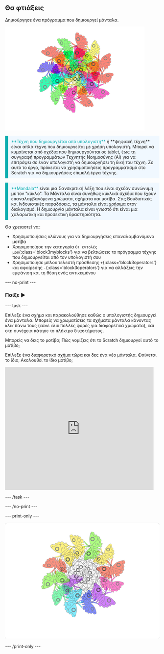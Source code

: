 ## Θα φτιάξεις

Δημιούργησε ένα πρόγραμμα που δημιουργεί μάνταλα.

![Παράδειγμα μιας πολύχρωμης πεταλούδας μάνταλα.](images/mandala.png)

<p style="border-left: solid; border-width:10px; border-color: #0faeb0; background-color: aliceblue; padding: 10px;">
<span style="color: #0faeb0">**Τέχνη που δημιουργείται από υπολογιστή**</span> ή **ψηφιακή τέχνη** είναι απλά τέχνη που δημιουργείται με χρήση υπολογιστή. Μπορεί να κυμαίνεται από σχέδια που δημιουργούνται σε tablet, έως τη συγγραφή προγραμμάτων Τεχνητής Νοημοσύνης (AI) για να επιτρέψει σε έναν υπολογιστή να δημιουργήσει τη δική του τέχνη. Σε αυτό το έργο, πρόκειται να χρησιμοποιήσεις προγραμματισμό στο Scratch για να δημιουργήσεις επιμελή έργα τέχνης.
</p>

<p style="border-left: solid; border-width:10px; border-color: #0faeb0; background-color: aliceblue; padding: 10px;">
<span style="color: #0faeb0">**Mandala**</span> είναι μια Σανσκριτική λέξη που είναι σχεδόν συνώνυμη με τον "κύκλο". Τα Μάνταλα είναι συνήθως κυκλικά σχέδια που έχουν επαναλαμβανόμενα χρώματα, σχήματα και μοτίβα. Στις Βουδιστικές και Ινδουιστικές παραδόσεις, τα μάνταλα είναι χρήσιμα στον διαλογισμό. Η δημιουργία μάνταλα είναι γνωστό ότι είναι μια χαλαρωτική και προσεκτική δραστηριότητα.
</p>

Θα χρειαστεί να:
+ Χρησιμοποιήσεις κλώνους για να δημιουργήσεις επαναλαμβανόμενα μοτίβα
+ Χρησιμοποίησε την κατηγορία `Οι εντολές μου`{:class='block3myblocks'} για να βελτιώσεις το πρόγραμμα τέχνης που δημιουργείται από τον υπολογιστή σου
+ Χρησιμοποίησε μπλοκ τελεστή πρόσθεσης `+`{:class='block3operators'} και αφαίρεσης `-`{:class='block3operators'} για να αλλάξεις την εμφάνιση και τη θέση ενός αντικειμένου

--- no-print ---

### Παίξε ▶️

--- task ---

<div style="display: flex; flex-wrap: wrap">

<div style="flex-basis: 175px; flex-grow: 1">  
Επίλεξε ένα σχήμα και παρακολούθησε καθώς ο υπολογιστής δημιουργεί ένα μάνταλα. Μπορείς να χρωματίσεις τα σχήματα μάνταλα κάνοντας κλικ πάνω τους (κάνε κλικ πολλές φορές για διαφορετικά χρώματα), και στη συνέχεια πάτησε το πλήκτρο <kbd>διαστήματος</kbd>.

Μπορείς να δεις το μοτίβο; Πώς νομίζεις ότι το Scratch δημιουργεί αυτό το μοτίβο;

Επίλεξε ένα διαφορετικό σχήμα τώρα και δες ένα νέο μάνταλα. Φαίνεται το ίδιο; Ακολουθεί το ίδιο μοτίβο;

</div>

<iframe src="https://scratch.mit.edu/projects/536953224/embed" allowtransparency="true" width="485" height="402" frameborder="0" scrolling="no" allowfullscreen></iframe>
</div>

--- /task ---

--- /no-print ---

--- print-only ---

![Ολοκληρωμένο έργο](images/showcase_static.png)

--- /print-only ---

